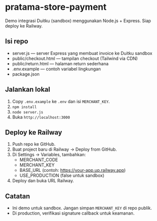 # pratama-store-payment

Demo integrasi Duitku (sandbox) menggunakan Node.js + Express. Siap deploy ke Railway.

## Isi repo
- server.js — server Express yang membuat invoice ke Duitku sandbox
- public/checkout.html — tampilan checkout (Tailwind via CDN)
- public/return.html — halaman return sederhana
- .env.example — contoh variabel lingkungan
- package.json

## Jalankan lokal
1. Copy `.env.example` ke `.env` dan isi `MERCHANT_KEY`.
2. `npm install`
3. `node server.js`
4. Buka `http://localhost:3000`

## Deploy ke Railway
1. Push repo ke GitHub.
2. Buat project baru di Railway → Deploy from GitHub.
3. Di Settings → Variables, tambahkan:
   - MERCHANT_CODE
   - MERCHANT_KEY
   - BASE_URL (contoh: https://your-app.up.railway.app)
   - USE_PRODUCTION (false untuk sandbox)
4. Deploy dan buka URL Railway.

## Catatan
- Ini demo untuk sandbox. Jangan simpan `MERCHANT_KEY` di repo publik.
- Di production, verifikasi signature callback untuk keamanan.